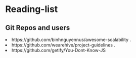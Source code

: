 # Reading-list

## Git Repos and users
<li>  https://github.com/binhnguyennus/awesome-scalability .  </li>
<li> https://github.com/wearehive/project-guidelines . </li>
<li> https://github.com/getify/You-Dont-Know-JS </li>
